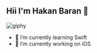 ## Hii I'm Hakan Baran :wave:

![giphy](https://user-images.githubusercontent.com/104249732/198421470-2ef1aa5e-0e5a-488a-bd5f-16d6953634da.gif)

- 🔭 I’m currently learning Swift
- 🔭 I’m currently working on iOS




<!--
**hakanbaran/hakanbaran** is a ✨ _special_ ✨ repository because its `README.md` (this file) appears on your GitHub profile.


Here are some ideas to get you started:

- 🔭 I’m currently working on ...
- 🌱 I’m currently learning ...
- 👯 I’m looking to collaborate on ...
- 🤔 I’m looking for help with ...
- 💬 Ask me about ...
- 📫 How to reach me: ...
- 😄 Pronouns: ...
- ⚡ Fun fact: ...
-->
